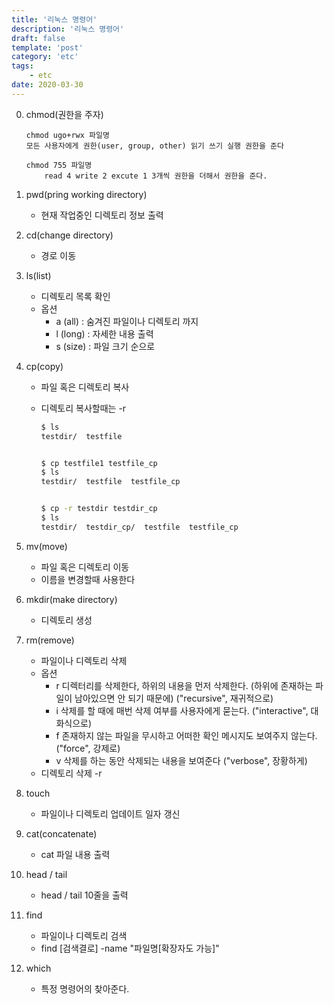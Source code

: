 ```yaml
---
title: '리눅스 명령어'
description: '리눅스 명령어'
draft: false
template: 'post'
category: 'etc'
tags:
    - etc
date: 2020-03-30
---
```


0. chmod(권한을 주자)

    ```
    chmod ugo+rwx 파일명
    모든 사용자에게 권한(user, group, other) 읽기 쓰기 실행 권한을 준다

    chmod 755 파일명
        read 4 write 2 excute 1 3개씩 권한을 더해서 권한을 준다.
    ```

1. pwd(pring working directory)

    - 현재 작업중인 디렉토리 정보 출력

2. cd(change directory)

    - 경로 이동

3. ls(list)
    - 디렉토리 목록 확인
    - 옵션
        - a (all) : 숨겨진 파일이나 디렉토리 까지
        - l (long) : 자세한 내용 출력
        - s (size) : 파일 크기 순으로
4. cp(copy)

    - 파일 혹은 디렉토리 복사
    - 디렉토리 복사할때는 -r

        ```bash
        $ ls
        testdir/  testfile


        $ cp testfile1 testfile_cp
        $ ls
        testdir/  testfile  testfile_cp


        $ cp -r testdir testdir_cp
        $ ls
        testdir/  testdir_cp/  testfile  testfile_cp
        ```

5. mv(move)

    - 파일 혹은 디렉토리 이동
    - 이름을 변경할때 사용한다

6. mkdir(make directory)

    - 디렉토리 생성

7. rm(remove)
    - 파일이나 디렉토리 삭제
    - 옵션
        - r 디렉터리를 삭제한다, 하위의 내용을 먼저 삭제한다. (하위에 존재하는 파일이 남아있으면 안 되기 때문에) ("recursive", 재귀적으로)
        - i 삭제를 할 때에 매번 삭제 여부를 사용자에게 묻는다. ("interactive", 대화식으로)
        - f 존재하지 않는 파일을 무시하고 어떠한 확인 메시지도 보여주지 않는다. ("force", 강제로)
        - v 삭제를 하는 동안 삭제되는 내용을 보여준다 ("verbose", 장황하게)
    - 디렉토리 삭제 -r
8. touch

    - 파일이나 디렉토리 업데이트 일자 갱신

9. cat(concatenate)

    - cat 파일 내용 출력

10. head / tail

    - head / tail 10줄을 출력

11. find

    - 파일이나 디렉토리 검색
    - find [검색결로] -name "파일명[확장자도 가능]"

12. which
    - 특정 명령어의 찾아준다.
